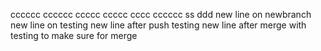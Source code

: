 cccccc
cccccc
ccccc
ccccc
cccc
cccccc
ss
ddd
new line on newbranch
new line on testing
new line after push testing
new line after merge with testing to make sure for merge
 
